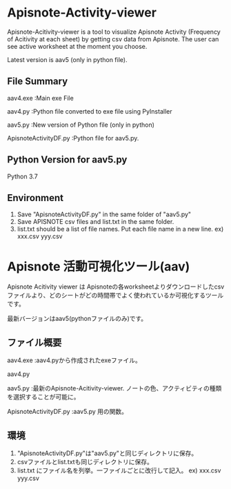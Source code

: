 # Apisnote-Activity-viewer
Apisnote-Acitivity-viewer is a tool to visualize Apisnote Activity (Frequency of Acitivity at each sheet) by getting csv data from Apisnote. The user can see active worksheet at the moment you choose.

Latest version is aav5 (only in python file). 


## File Summary

  aav4.exe   :Main exe File
  
  aav4.py    :Python file converted to exe file using PyInstaller 
  
  aav5.py    :New version of Python file (only in python)
  
  ApisnoteActivityDF.py :Python file for aav5.py.


## Python Version for aav5.py

  Python 3.7

## Environment
1) Save "ApisnoteActivityDF.py" in the same folder of "aav5.py"
2) Save APISNOTE csv files and list.txt in the same folder.
3) list.txt should be a list of file names. Put each file name in a new line.
   ex)  xxx.csv
        yyy.csv

# Apisnote 活動可視化ツール(aav)
Apisnote Acitivity viewer は Apisnoteの各worksheetよりダウンロードしたcsvファイルより、どのシートがどの時間帯でよく使われているか可視化するツールです。

最新バージョンはaav5(pythonファイルのみ)です。


## ファイル概要

  aav4.exe   :aav4.pyから作成されたexeファイル。
  
  aav4.py
  
  aav5.py    :最新のApisnote-Acitivity-viewer. ノートの色、アクティビティの種類を選択することが可能に。

  ApisnoteActivityDF.py :aav5.py 用の関数。

## 環境
1) "ApisnoteActivityDF.py"は"aav5.py"と同じディレクトリに保存。
2) csvファイルとlist.txtも同じディレクトリに保存。
3) list.txt にファイル名を列挙。一ファイルごとに改行して記入。
   ex)  xxx.csv
        yyy.csv

